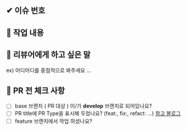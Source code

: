 ## ✔ 이슈 번호


## 📒 작업 내용


## 📢 리뷰어에게 하고 싶은 말
ex) 어디어디를 중점적으로 봐주세요 ...


## 📌 PR 전 체크 사항
- [ ] base 브랜치 ( PR 대상 ) 이/가 **develop** 브랜치로 되어있나요?
- [ ] PR title에 PR Type을 표시해 두었나요? (feat:, fix:, refact: ...) [참고 블로그](https://velog.io/@shin6403/Git-git-%EC%BB%A4%EB%B0%8B-%EC%BB%A8%EB%B2%A4%EC%85%98-%EC%84%A4%EC%A0%95%ED%95%98%EA%B8%B0)
- [ ] feature 브랜치에서 작업 하셨나요?
